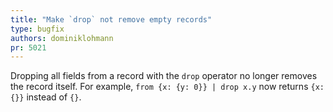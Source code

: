 ```yaml
---
title: "Make `drop` not remove empty records"
type: bugfix
authors: dominiklohmann
pr: 5021
---
```


Dropping all fields from a record with the `drop` operator no longer removes the
record itself. For example, `from {x: {y: 0}} | drop x.y` now returns `{x: {}}`
instead of `{}`.
